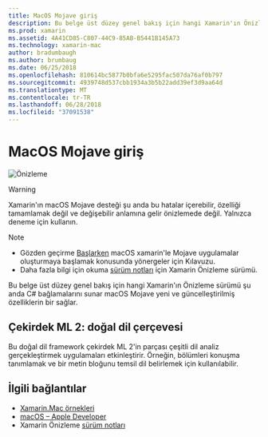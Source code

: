 ```yaml
---
title: MacOS Mojave giriş
description: Bu belge üst düzey genel bakış için hangi Xamarin'ın Önizleme sürümü şu anda C# bağlamalarını sunar macOS Mojave yeni ve güncelleştirilmiş özelliklerin bir sağlar.
ms.prod: xamarin
ms.assetid: 4A41CD85-C807-44C9-85AB-B5441B145A73
ms.technology: xamarin-mac
author: bradumbaugh
ms.author: brumbaug
ms.date: 06/25/2018
ms.openlocfilehash: 810614bc5877b0bfa6e5295fac507da76af0b797
ms.sourcegitcommit: 4939748d537cbb1934a3b5b22add39ef3d9aa64d
ms.translationtype: MT
ms.contentlocale: tr-TR
ms.lasthandoff: 06/28/2018
ms.locfileid: "37091538"
---
```

# <a name="introduction-to-macos-mojave"></a>MacOS Mojave giriş

![Önizleme](~/media/shared/preview.png)

> [!WARNING]
> Xamarin'ın macOS Mojave desteği şu anda bu hatalar içerebilir, özelliği tamamlamak değil ve değişebilir anlamına gelir önizlemede değil. Yalnızca deneme için kullanın.

> [!NOTE]
> - Gözden geçirme [Başlarken](~/mac/platform/introduction-to-macos-mojave/get-started.md) macOS xamarin'le Mojave uygulamalar oluşturmaya başlamak konusunda yönergeler için Kılavuzu.
> - Daha fazla bilgi için okuma [sürüm notları](https://releases.xamarin.com/preview-release-xcode-10-beta/) için Xamarin Önizleme sürümü.

Bu belge üst düzey genel bakış için hangi Xamarin'ın Önizleme sürümü şu anda C# bağlamalarını sunar macOS Mojave yeni ve güncelleştirilmiş özelliklerin bir sağlar.

## <a name="core-ml-2-natural-language-framework"></a>Çekirdek ML 2: doğal dil çerçevesi

Bu doğal dil framework çekirdek ML 2'in parçası çeşitli dil analiz gerçekleştirmek uygulamaları etkinleştirir. Örneğin, bölümleri konuşma tanımlamak ve bir metin bloğunu temsil dil belirlemek için kullanılabilir.

## <a name="related-links"></a>İlgili bağlantılar

- [Xamarin.Mac örnekleri](https://developer.xamarin.com/samples/mac/)
- [macOS – Apple Developer](https://developer.apple.com/macos/)
- Xamarin Önizleme [sürüm notları](https://releases.xamarin.com/preview-release-xcode-10-beta/)
